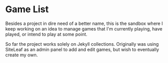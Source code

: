 # Game List
Besides a project in dire need of a better name, this is the sandbox where I keep working on an idea to manage games that I'm currently playing, have played, or intend to play at some point.

So far the project works solely on Jekyll collections. Originally was using SiteLeaf as an admin panel to add and edit games, but wish to eventually create my own. 
